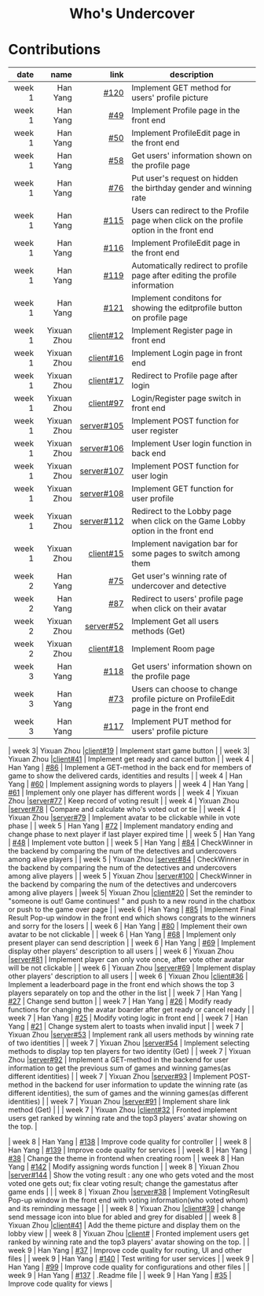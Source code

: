 
<h1 align="center">Who's Undercover</h1>

# Contributions
|   date |     name |                                                                                 link | description                                                                                                        |
|-------:|---------:|-------------------------------------------------------------------------------------:|--------------------------------------------------------------------------------------------------------------------|
| week 1 | Han Yang | [#120](https://github.com/sopra-fs23-group-01/sopra-fs23-group-01-server/issues/120) | Implement GET method for users' profile picture                                                                    |
| week 1 | Han Yang |   [#49](https://github.com/sopra-fs23-group-01/sopra-fs23-group-01-server/issues/49) | Implement Profile page in the front end                                                                            |
| week 1 | Han Yang |   [#50](https://github.com/sopra-fs23-group-01/sopra-fs23-group-01-server/issues/50) | Implement ProfileEdit page in the front end                                                                        |
| week 1 | Han Yang |   [#58](https://github.com/sopra-fs23-group-01/sopra-fs23-group-01-server/issues/58) | Get users' information shown on the profile page                                                                   |
| week 1 | Han Yang |   [#76](https://github.com/sopra-fs23-group-01/sopra-fs23-group-01-server/issues/76) | Put user's request on hidden the birthday gender and winning rate                                                  |
| week 1 | Han Yang | [#115](https://github.com/sopra-fs23-group-01/sopra-fs23-group-01-server/issues/115) | Users can redirect to the Profile page when click on the profile option in the front end                           |
| week 1 | Han Yang | [#116](https://github.com/sopra-fs23-group-01/sopra-fs23-group-01-server/issues/116) | Implement ProfileEdit page in the front end                                                                        |
| week 1 | Han Yang | [#119](https://github.com/sopra-fs23-group-01/sopra-fs23-group-01-server/issues/119) | Automatically redirect to profile page after editing the profile information                                       |
| week 1 | Han Yang | [#121](https://github.com/sopra-fs23-group-01/sopra-fs23-group-01-server/issues/121) | Implement conditons for showing the editprofile button on profile page                                             |
|week 1| Yixuan Zhou |[client#12](https://github.com/sopra-fs23-group-01/sopra-fs23-group-01-client/issues/12) | Implement Register page in front end                                                                                                                 |
|week 1| Yixuan Zhou |[client#16](https://github.com/sopra-fs23-group-01/sopra-fs23-group-01-client/issues/16) | Implement Login page in front end                                                                                                                 |
|week 1| Yixuan Zhou |[client#17](https://github.com/sopra-fs23-group-01/sopra-fs23-group-01-client/issues/17) | Redirect to Profile page after login                                                                                                                 |
|week 1| Yixuan Zhou |[client#97](https://github.com/sopra-fs23-group-01/sopra-fs23-group-01-client/issues/97) | Login/Register page switch in front end                                                                                                                 |
|week 1| Yixuan Zhou |[server#105](https://github.com/sopra-fs23-group-01/sopra-fs23-group-01-server/issues/105) | Implement POST function for user register                                                                                                                 |
| week 1 | Yixuan Zhou |[server#106](https://github.com/sopra-fs23-group-01/sopra-fs23-group-01-server/issues/106) | Implement User login function in back end                                                                                                                 |
| week 1 | Yixuan Zhou |[server#107](https://github.com/sopra-fs23-group-01/sopra-fs23-group-01-server/issues/107) | Implement POST function for user login                                                                                                                 |
| week 1 | Yixuan Zhou |[server#108](https://github.com/sopra-fs23-group-01/sopra-fs23-group-01-server/issues/108) | Implement GET function for user profile                                                                                                                |
| week 1 | Yixuan Zhou |[server#112](https://github.com/sopra-fs23-group-01/sopra-fs23-group-01-server/issues/112) | Redirect to the Lobby page when click on the Game Lobby option in the front end                                                                                                                 |
| week 1 | Yixuan Zhou |[client#15](https://github.com/sopra-fs23-group-01/sopra-fs23-group-01-client/issues/12) | Implement navigation bar for some pages to switch among them                                                                                                               |
| week 2 | Han Yang |   [#75](https://github.com/sopra-fs23-group-01/sopra-fs23-group-01-server/issues/75) | Get user's winning rate of undercover and detective                                                                |
| week 2 | Han Yang |   [#87](https://github.com/sopra-fs23-group-01/sopra-fs23-group-01-server/issues/87) | Redirect to users' profile page when click on their avatar                                                         |
| week 2 | Yixuan Zhou |[server#52](https://github.com/sopra-fs23-group-01/sopra-fs23-group-01-server/issues/52) | Implement Get all users methods (Get)                                                                                                   |
| week 2 | Yixuan Zhou |[client#18](https://github.com/sopra-fs23-group-01/sopra-fs23-group-01-client/issues/18) | Implement Room page                                                                                                     |
| week 3 | Han Yang |  [#118](https://github.com/sopra-fs23-group-01/sopra-fs23-group-01-server/issues/58) | Get users' information shown on the profile page                                                                   |
| week 3 | Han Yang |   [#73](https://github.com/sopra-fs23-group-01/sopra-fs23-group-01-server/issues/73) | Users can choose to change profile picture on ProfileEdit page in the front end                                    |
| week 3 | Han Yang | [#117](https://github.com/sopra-fs23-group-01/sopra-fs23-group-01-server/issues/117) | Implement PUT method for users' profile picture                                                                    |

| week 3| Yixuan Zhou |[client#19](https://github.com/sopra-fs23-group-01/sopra-fs23-group-01-client/issues/19) | Implement start game button                                                                                                                 |
| week 3| Yixuan Zhou |[client#41](https://github.com/sopra-fs23-group-01/sopra-fs23-group-01-client/issues/41) | Implement get ready and cancel button                                                                                                                 |
| week 4 | Han Yang |   [#86](https://github.com/sopra-fs23-group-01/sopra-fs23-group-01-server/issues/86) | Implement a GET-method in the back end for members of game to show the delivered cards, identities and results     |
| week 4 | Han Yang |   [#60](https://github.com/sopra-fs23-group-01/sopra-fs23-group-01-server/issues/60) | Implement assigning words to players                                                                               |
| week 4 | Han Yang |   [#61](https://github.com/sopra-fs23-group-01/sopra-fs23-group-01-server/issues/61) | Implement only one player has different words                                                                      |
| week 4 | Yixuan Zhou |[server#77](https://github.com/sopra-fs23-group-01/sopra-fs23-group-01-server/issues/77) | Keep record of voting result                                                                                                         |
| week 4 | Yixuan Zhou |[server#78](https://github.com/sopra-fs23-group-01/sopra-fs23-group-01-server/issues/78) | Compare and calculate who's voted out or tie                                                                                                         |
| week 4 | Yixuan Zhou |[server#79](https://github.com/sopra-fs23-group-01/sopra-fs23-group-01-server/issues/79) | Implement avatar to be clickable while in vote phase                                                                                                         |
| week 5 | Han Yang |   [#72](https://github.com/sopra-fs23-group-01/sopra-fs23-group-01-server/issues/72) | Implement mandatory ending and change phase to next player if last player expired time                             |
| week 5 | Han Yang |   [#48](https://github.com/sopra-fs23-group-01/sopra-fs23-group-01-server/issues/48) | Implement vote button                                                                                              |
| week 5 | Han Yang |   [#84](https://github.com/sopra-fs23-group-01/sopra-fs23-group-01-server/issues/84) | CheckWinner in the backend by comparing the num of the detectives and undercovers among alive players              |
| week 5 | Yixuan Zhou |[server#84](https://github.com/sopra-fs23-group-01/sopra-fs23-group-01-server/issues/84) | CheckWinner in the backend by comparing the num of the detectives and undercovers  among alive players                                                                                                   |
| week 5 | Yixuan Zhou |[server#100](https://github.com/sopra-fs23-group-01/sopra-fs23-group-01-server/issues/100) | CheckWinner in the backend by comparing the num of the detectives and undercovers  among alive players                                                                                                   |
|week 5| Yixuan Zhou |[client#20](https://github.com/sopra-fs23-group-01/sopra-fs23-group-01-client/issues/20) | Set the reminder to "someone is out! Game continues! " and push to a new round in the chatbox or push to the game over page                                                                                                     |
| week 6 | Han Yang |   [#85](https://github.com/sopra-fs23-group-01/sopra-fs23-group-01-server/issues/85) | Implement Final Result Pop-up window in the front end which shows congrats to the winners and sorry for the losers |
| week 6 | Han Yang |   [#80](https://github.com/sopra-fs23-group-01/sopra-fs23-group-01-server/issues/80) | Implement their own avatar to be not clickable                                                                     |
| week 6 | Han Yang |   [#68](https://github.com/sopra-fs23-group-01/sopra-fs23-group-01-server/issues/68) | Implement only present player can send description                                                                 |
| week 6 | Han Yang |   [#69](https://github.com/sopra-fs23-group-01/sopra-fs23-group-01-server/issues/69) | Implement display other players' description to all users                                                          |
| week 6 | Yixuan Zhou |[server#81](https://github.com/sopra-fs23-group-01/sopra-fs23-group-01-server/issues/81) | Implement player can only vote once, after vote other avatar will be not clickable                                                                                                   |
| week 6 | Yixuan Zhou |[server#69](https://github.com/sopra-fs23-group-01/sopra-fs23-group-01-server/issues/69) | Implement display other players' description to all users                                                                                                   |
| week 6 | Yixuan Zhou |[client#36](https://github.com/sopra-fs23-group-01/sopra-fs23-group-01-client/issues/36) | Implement a leaderboard page in the front end which shows the top 3 players separately on top and the other in the list                                                                                                     |
| week 7 | Han Yang |   [#27](https://github.com/sopra-fs23-group-01/sopra-fs23-group-01-server/issues/27) | Change send button                                                                                                 |
| week 7 | Han Yang |   [#26](https://github.com/sopra-fs23-group-01/sopra-fs23-group-01-server/issues/26) | Modify ready functions for changing the avatar boarder after get ready or cancel ready                             |
| week 7 | Han Yang |   [#25](https://github.com/sopra-fs23-group-01/sopra-fs23-group-01-server/issues/25) | Modify voting logic in front end                                                                                   |
| week 7 | Han Yang |   [#21](https://github.com/sopra-fs23-group-01/sopra-fs23-group-01-server/issues/21) | Change system alert to toasts when invalid input                                                                   |
| week 7 | Yixuan Zhou |[server#53](https://github.com/sopra-fs23-group-01/sopra-fs23-group-01-server/issues/53) | Implement rank all users methods by winning rate of two identities                                                                                                   |
| week 7 | Yixuan Zhou |[server#54](https://github.com/sopra-fs23-group-01/sopra-fs23-group-01-server/issues/54) | Implement selecting methods to display top ten players for two identity (Get)                                                                                                   |
| week 7 | Yixuan Zhou |[server#92](https://github.com/sopra-fs23-group-01/sopra-fs23-group-01-server/issues/92) | Implement a GET-method in the backend for user information to get the previous sum of games and winning games(as different identities)                                                                                                   |
| week 7 | Yixuan Zhou |[server#93](https://github.com/sopra-fs23-group-01/sopra-fs23-group-01-server/issues/93) | Implement POST-method in the backend for user information to update the winning rate (as different identities), the sum of games and the winning games(as different identities)                                                                                                   |
| week 7 | Yixuan Zhou |[server#91](https://github.com/sopra-fs23-group-01/sopra-fs23-group-01-server/issues/91) | Implement share link method (Get)                                                                                                   |                                                                                                 |
| week 7 | Yixuan Zhou |[client#32](https://github.com/sopra-fs23-group-01/sopra-fs23-group-01-client/issues/32) | Fronted implement users get ranked by winning rate and the top3 players' avatar showing on the top.                                                                                                     |

| week 8 | Han Yang | [#138](https://github.com/sopra-fs23-group-01/sopra-fs23-group-01-server/issues/138) | Improve code quality for controller                                                                                |
| week 8 | Han Yang | [#139](https://github.com/sopra-fs23-group-01/sopra-fs23-group-01-server/issues/139) | Improve code quality for services                                                                                  |
| week 8 | Han Yang |   [#38](https://github.com/sopra-fs23-group-01/sopra-fs23-group-01-server/issues/38) | Change the theme in frontend when creating room                                                                    |
| week 8 | Han Yang | [#142](https://github.com/sopra-fs23-group-01/sopra-fs23-group-01-server/issues/142) | Modify assigning words function                                                                                    |
| week 8 | Yixuan Zhou |[server#144](https://github.com/sopra-fs23-group-01/sopra-fs23-group-01-server/issues/144) | Show the voting result : any one who gets voted and the most voted one gets out; fix clear voting result; change the gamestatus after game ends                                                                                                   |                                                                                                 |
| week 8 | Yixuan Zhou |[server#38](https://github.com/sopra-fs23-group-01/sopra-fs23-group-01-server/issues/38) | Implement VotingResult Pop-up window in the front end with voting information(who voted whom) and its reminding message                                                                                                   |                                                                                                 |
| week 8 | Yixuan Zhou |[client#39](https://github.com/sopra-fs23-group-01/sopra-fs23-group-01-client/issues/39) | change send message icon into blue for abled and grey for disabled                                                                                                     |
| week 8 | Yixuan Zhou |[client#41](https://github.com/sopra-fs23-group-01/sopra-fs23-group-01-client/issues/41) | Add the theme picture and display them on the lobby view                                                                                                     |
| week 8 | Yixuan Zhou |[client#](https://github.com/sopra-fs23-group-01/sopra-fs23-group-01-client/issues/) | Fronted implement users get ranked by winning rate and the top3 players' avatar showing on the top.                                                                                                     |
| week 9 | Han Yang |   [#37](https://github.com/sopra-fs23-group-01/sopra-fs23-group-01-server/issues/37) | Improve code quality for routing, UI and other files                                                               |
| week 9 | Han Yang | [#140](https://github.com/sopra-fs23-group-01/sopra-fs23-group-01-server/issues/140) | Test writing for user services                                                                                     |
| week 9 | Han Yang |   [#99](https://github.com/sopra-fs23-group-01/sopra-fs23-group-01-server/issues/99) | Improve code quality for configurations and other files                                                            |
| week 9 | Han Yang | [#137](https://github.com/sopra-fs23-group-01/sopra-fs23-group-01-server/issues/137) | .Readme file                                                                                                       |
| week 9 | Han Yang |   [#35](https://github.com/sopra-fs23-group-01/sopra-fs23-group-01-server/issues/35) | Improve code quality for views                                                                                     |
